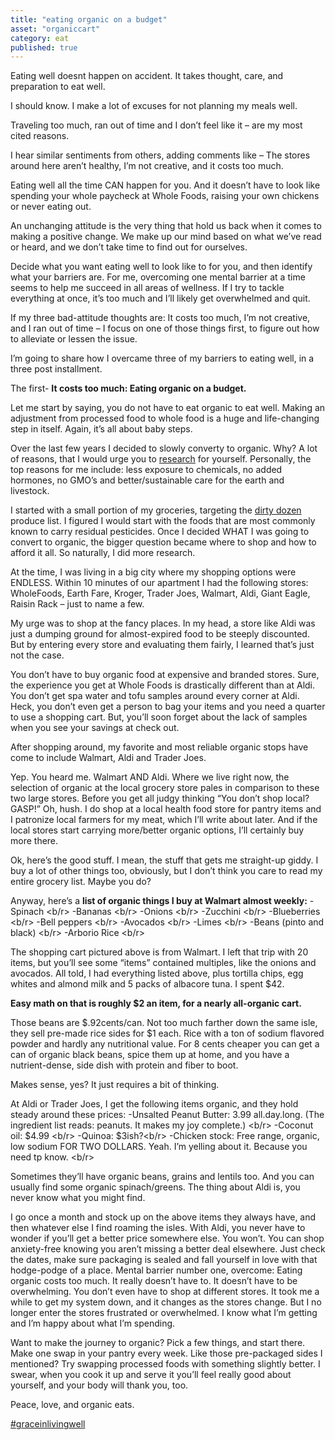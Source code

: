 ```yaml
---
title: "eating organic on a budget"
asset: "organiccart" 
category: eat
published: true
---
```


Eating well doesnt happen on accident. It takes thought, care, and preparation to eat well.

I should know. I make a lot of excuses for not planning my meals well.

Traveling too much, ran out of time and I don’t feel like it – are my most cited reasons.

I hear similar sentiments from others, adding comments like – The stores around here aren’t healthy, I’m not creative, and it costs too much.

Eating well all the time CAN happen for you. And it doesn’t have to look like spending your whole paycheck at Whole Foods, raising your own chickens or never eating out.

An unchanging attitude is the very thing that hold us back when it comes to making a positive change. We make up our mind based on what we’ve read or heard, and we don’t take time to find out for ourselves.

Decide what you want eating well to look like to for you, and then identify what your barriers are. For me, overcoming one mental barrier at a time seems to help me succeed in all areas of wellness. If I try to tackle everything at once, it’s too much and I’ll likely get overwhelmed and quit.

If my three bad-attitude thoughts are: It costs too much, I’m not creative, and I ran out of time – I focus on one of those things first, to figure out how to alleviate or lessen the issue. 

I’m going to share how I overcame three of my barriers to eating well, in a three post installment. 

The first- **It costs too much: Eating organic on a budget.**

Let me start by saying, you do not have to eat organic to eat well. Making an adjustment from processed food to whole food is a huge and life-changing step in itself. Again, it’s all about baby steps.

Over the last few years I decided to slowly converty to organic. Why? A lot of reasons, that I would urge you to [research]( http://www.mayoclinic.org/healthy-lifestyle/nutrition-and-healthy-eating/in-depth/organic-food/art-20043880?pg=1) for yourself. Personally, the top reasons for me include: less exposure to chemicals, no added hormones, no GMO’s and better/sustainable care for the earth and livestock.

I started with a small portion of my groceries, targeting the [dirty dozen](https://www.ewg.org/foodnews/list.php) produce list. I figured I would start with the foods that are most commonly known to carry residual pesticides. Once I decided WHAT I was going to convert to organic, the bigger question became where to shop and how to afford it all. So naturally, I did more research.

At the time, I was living in a big city where my shopping options were ENDLESS. Within 10 minutes of our apartment I had the following stores: WholeFoods, Earth Fare, Kroger, Trader Joes, Walmart, Aldi, Giant Eagle, Raisin Rack – just to name a few.

My urge was to shop at the fancy places. In my head, a store like Aldi was just a dumping ground for almost-expired food to be steeply discounted. But by entering every store and evaluating them fairly, I learned that’s just not the case. 

You don’t have to buy organic food at expensive and branded stores. Sure, the experience you get at Whole Foods is drastically different than at Aldi. You don’t get spa water and tofu samples around every corner at Aldi. Heck, you don’t even get a person to bag your items and you need a quarter to use a shopping cart. But, you’ll soon forget about the lack of samples when you see your savings at check out.

After shopping around, my favorite and most reliable organic stops have come to include Walmart, Aldi and Trader Joes. 

Yep. You heard me. Walmart AND Aldi. Where we live right now, the selection of organic at the local grocery store pales in comparison to these two large stores. Before you get all judgy thinking “You don’t shop local? GASP!” Oh, hush. I do shop at a local health food store for pantry items and I patronize local farmers for my meat, which I’ll write about later. And if the local stores start carrying more/better organic options, I’ll certainly buy more there.

Ok, here’s the good stuff. I mean, the stuff that gets me straight-up giddy. I buy a lot of other things too, obviously, but I don’t think you care to read my entire grocery list. Maybe you do? 

Anyway, here’s a **list of organic things I buy at Walmart almost weekly:**
-Spinach <b/r>
-Bananas <b/r>
-Onions <b/r>
-Zucchini <b/r>
-Blueberries <b/r>
-Bell peppers <b/r>
-Avocados <b/r>
-Limes <b/r>
-Beans (pinto and black) <b/r>
-Arborio Rice <b/r>

The shopping cart pictured above is from Walmart. I left that trip with 20 items, but you’ll see some “items” contained multiples, like the onions and avocados. All told, I had everything listed above, plus tortilla chips, egg whites and almond milk and 5 packs of albacore tuna. I spent $42. 

**Easy math on that is roughly $2 an item, for a nearly all-organic cart.**

Those beans are $.92cents/can. Not too much farther down the same isle, they sell pre-made rice sides for $1 each. Rice with a ton of sodium flavored powder and hardly any nutritional value. For 8 cents cheaper you can get a can of organic black beans, spice them up at home, and you have a nutrient-dense, side dish with protein and fiber to boot.  

Makes sense, yes? It just requires a bit of thinking. 

At Aldi or Trader Joes, I get the following items organic, and they hold steady around these prices:
-Unsalted Peanut Butter: 3.99 all.day.long. (The ingredient list reads: peanuts. It makes my joy complete.) <b/r>
-Coconut oil: $4.99 <b/r>
-Quinoa: $3ish?<b/r>
-Chicken stock: Free range, organic, low sodium FOR TWO DOLLARS. Yeah. I’m yelling about it. Because you need tp know. <b/r>

Sometimes they’ll have organic beans, grains and lentils too. And you can usually find some organic spinach/greens. The thing about Aldi is, you never know what you might find. 

I go once a month and stock up on the above items they always have, and then whatever else I find roaming the isles. With Aldi, you never have to wonder if you’ll get a better price somewhere else. You won’t. You can shop anxiety-free knowing you aren’t missing a better deal elsewhere. Just check the dates, make sure packaging is sealed and fall yourself in love with that hodge-podge of a place. 
Mental barrier number one, overcome: Eating organic costs too much. It really doesn’t have to. It doesn’t have to be overwhelming. You don’t even have to shop at different stores.  It took me a while to get my system down, and it changes as the stores change. But I no longer enter the stores frustrated or overwhelmed. I know what I’m getting and I’m happy about what I’m spending.

Want to make the journey to organic? Pick a few things, and start there. Make one swap in your pantry every week. Like those pre-packaged sides I mentioned? Try swapping processed foods with something slightly better. I swear, when you cook it up and serve it you’ll feel really good about yourself, and your body will thank you, too. 

Peace, love, and organic eats.

[#graceinlivingwell](https://www.instagram.com/explore/tags/graceinlivingwell/) 






